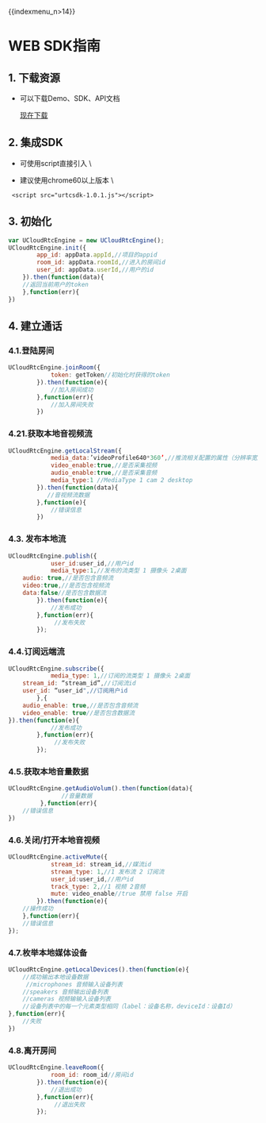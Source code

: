 {{indexmenu_n>14}}

# WEB SDK指南

## 1. 下载资源

  - 可以下载Demo、SDK、API文档  
  
    [现在下载](https://github.com/ucloud/urtc-js-demo.git)

## 2. 集成SDK

  - 可使用script直接引入  \\

  - 建议使用chrome60以上版本    \\

```
 <script src="urtcsdk-1.0.1.js"></script>
```

## 3. 初始化

```js
var UCloudRtcEngine = new UCloudRtcEngine();
UCloudRtcEngine.init({
        app_id: appData.appId,//项目的appid
        room_id: appData.roomId,//进入的房间id
        user_id: appData.userId,//用户的id
    }).then(function(data){
    //返回当前用户的token
    },function(err){
})
```

## 4. 建立通话

### 4.1.登陆房间  

```js
UCloudRtcEngine.joinRoom({
            token: getToken//初始化时获得的token
        }).then(function(e){
            //加入房间成功
        },function(err){
            //加入房间失败
        })
```

### 4.21.获取本地音视频流  

```js
UCloudRtcEngine.getLocalStream({
            media_data:’videoProfile640*360’,//推流相关配置的属性（分辨率宽度*分辨率高度）
            video_enable:true,//是否采集视频
            audio_enable:true,//是否采集音频
            media_type:1 //MediaType 1 cam 2 desktop
        }).then(function(data){
           //音视频流数据
        },function(e){
            //错误信息
        })    
```

### 4.3. 发布本地流 

```js
UCloudRtcEngine.publish({
            user_id:user_id,//用户id
            media_type:1,//发布的流类型 1 摄像头 2桌面
    audio: true,//是否包含音频流
    video:true,//是否包含视频流
    data:false//是否包含数据流
        }).then(function(e){
            //发布成功
        },function(err){
             //发布失败
        });

```

### 4.4.订阅远端流  

```js
UCloudRtcEngine.subscribe({
            media_type: 1,//订阅的流类型 1 摄像头 2桌面
    stream_id: “stream_id”,//订阅流id
    user_id: “user_id",//订阅用户id
        },{
    audio_enable: true,//是否包含音频流
    video_enable: true//是否包含数据流
}).then(function(e){
            //发布成功
        },function(err){
             //发布失败
        });
```

### 4.5.获取本地音量数据

```js
UCloudRtcEngine.getAudioVolum().then(function(data){
               //音量数据
         },function(err){
    //错误信息
})
```

### 4.6.关闭/打开本地音视频

```js
UCloudRtcEngine.activeMute({
            stream_id: stream_id,//媒流id
            stream_type: 1,//1 发布流 2 订阅流
            user_id:user_id,//用户id
            track_type: 2,//1 视频 2音频
            mute: video_enable//true 禁用 false 开启
        }).then(function(e){
    //操作成功
    },function(err){
    //错误信息
});
```

### 4.7.枚举本地媒体设备  

```js
UCloudRtcEngine.getLocalDevices().then(function(e){
    //成功输出本地设备数据
     //microphones 音频输入设备列表 
    //speakers 音频输出设备列表
    //cameras 视频输输入设备列表
    //设备列表中的每一个元素类型相同（label：设备名称，deviceId：设备Id） 
},function(err){
    //失败
})
```

### 4.8.离开房间  

```js
UCloudRtcEngine.leaveRoom({
            room_id: room_id//房间id
        }).then(function(e){
            //退出成功
        },function(err){
             //退出失败
        });
```
